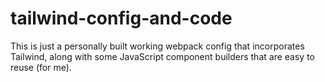 # tailwind-config-and-code
This is just a personally built working webpack config that incorporates Tailwind, along with some JavaScript component builders that are easy to reuse (for me).